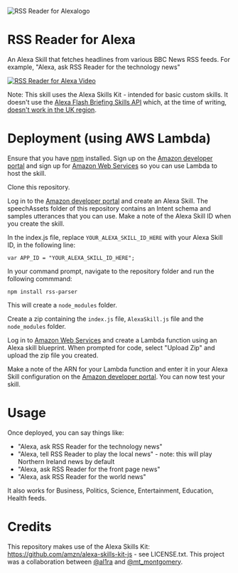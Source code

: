 ![RSS Reader for Alexalogo](/alexa-rss-small.jpg)

# RSS Reader for Alexa

An Alexa Skill that fetches headlines from various BBC News RSS feeds. For example, "Alexa, ask RSS Reader for the technology news"

[![RSS Reader for Alexa Video](https://img.youtube.com/vi/rS3Km9BU-_c/0.jpg)](https://www.youtube.com/watch?v=rS3Km9BU-_c)

Note: This skill uses the Alexa Skills Kit - intended for basic custom skills. It doesn't use the [Alexa Flash Briefing Skills API](https://developer.amazon.com/public/solutions/alexa/alexa-skills-kit/docs/understanding-the-flash-briefing-skill-api) which, at the time of writing, [doesn't work in the UK region](https://forums.developer.amazon.com/questions/53028/uk-how-to-test-my-flash-briefing-skill.html).

# Deployment (using AWS Lambda)

Ensure that you have [npm](https://www.npmjs.com/) installed.
Sign up on the [Amazon developer portal](https://developer.amazon.com) and sign up for [Amazon Web Services](https://aws.amazon.com/lambda/) so you can use Lambda to host the skill.

Clone this repository.

Log in to the [Amazon developer portal](https://developer.amazon.com) and create an Alexa Skill. The speechAssets folder of this repository contains an Intent schema and samples utterances that you can use. Make a note of the Alexa Skill ID when you create the skill.

In the index.js file, replace ```YOUR_ALEXA_SKILL_ID_HERE``` with your Alexa Skill ID, in the following line:
```
var APP_ID = "YOUR_ALEXA_SKILL_ID_HERE";
```

In your command prompt, navigate to the repository folder and run the following commmand:
```
npm install rss-parser
```
This will create a ```node_modules``` folder.

Create a zip containing the ```index.js``` file, ```AlexaSkill.js``` file and the ```node_modules``` folder.

Log in to [Amazon Web Services](https://aws.amazon.com/lambda/) and create a Lambda function using an Alexa skill blueprint. When prompted for code, select "Upload Zip" and upload the zip file you created.

Make a note of the ARN for your Lambda function and enter it in your Alexa Skill configuration on the [Amazon developer portal](https://developer.amazon.com). You can now test your skill.

# Usage

Once deployed, you can say things like:
- "Alexa, ask RSS Reader for the technology news"
- "Alexa, tell RSS Reader to play the local news" - note: this will play Northern Ireland news by default
- "Alexa, ask RSS Reader for the front page news"
- "Alexa, ask RSS Reader for the world news"

It also works for Business, Politics, Science, Entertainment, Education, Health feeds.

# Credits

This repository makes use of the Alexa Skills Kit: https://github.com/amzn/alexa-skills-kit-js - see LICENSE.txt.
This project was a collaboration between [@al1ra](https://twitter.com/al1ra) and [@mt_montgomery](https://twitter.com/mt_montgomery).
